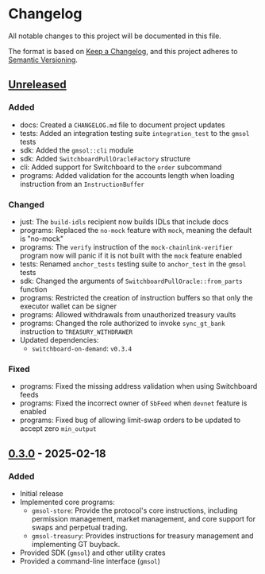 # Changelog

All notable changes to this project will be documented in this file.

The format is based on [Keep a Changelog](https://keepachangelog.com/en/1.1.0/),
and this project adheres to [Semantic Versioning](https://semver.org/spec/v2.0.0.html).

## [Unreleased]

### Added

- docs: Created a `CHANGELOG.md` file to document project updates
- tests: Added an integration testing suite `integration_test` to the `gmsol` tests
- sdk: Added the `gmsol::cli` module
- sdk: Added `SwitchboardPullOracleFactory` structure
- cli: Added support for Switchboard to the `order` subcommand
- programs: Added validation for the accounts length when loading instruction from an `InstructionBuffer`

### Changed

- just: The `build-idls` recipient now builds IDLs that include docs
- programs: Replaced the `no-mock` feature with `mock`, meaning the default is "no-mock"
- programs: The `verify` instruction of the `mock-chainlink-verifier` program now will panic if it is not built with the `mock` feature enabled
- tests: Renamed `anchor_tests` testing suite to `anchor_test` in the `gmsol` tests
- sdk: Changed the arguments of `SwitchboardPullOracle::from_parts` function
- programs: Restricted the creation of instruction buffers so that only the executor wallet can be signer
- programs: Allowed withdrawals from unauthorized treasury vaults
- programs: Changed the role authorized to invoke `sync_gt_bank` instruction to `TREASURY_WITHDRAWER`
- Updated dependencies:
  - `switchboard-on-demand`: `v0.3.4`

### Fixed

- programs: Fixed the missing address validation when using Switchboard feeds
- programs: Fixed the incorrect owner of `SbFeed` when `devnet` feature is enabled
- programs: Fixed bug of allowing limit-swap orders to be updated to accept zero `min_output`

## [0.3.0] - 2025-02-18

### Added

- Initial release
- Implemented core programs:
  - `gmsol-store`: Provide the protocol's core instructions, including permission management, market management, and core support for swaps and perpetual trading.
  - `gmsol-treasury`: Provides instructions for treasury management and implementing GT buyback.
- Provided SDK (`gmsol`) and other utility crates
- Provided a command-line interface (`gmsol`)

[unreleased]: https://github.com/gmsol-labs/gmx-solana/compare/v0.3.0...HEAD
[0.3.0]: https://github.com/gmsol-labs/gmx-solana/releases/tag/v0.3.0
